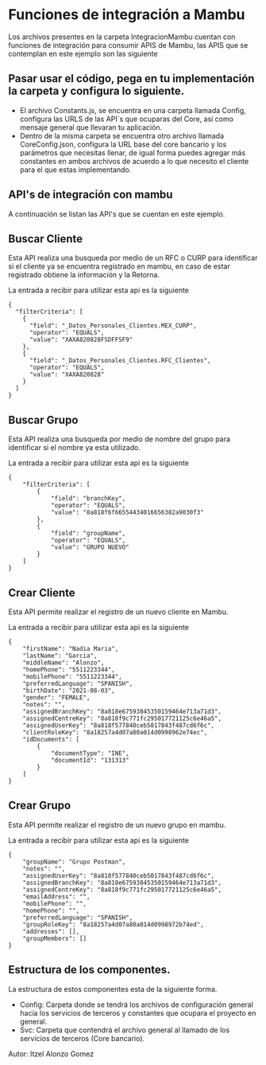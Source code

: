 # Funciones de integración a Mambu

Los archivos presentes en la carpeta IntegracionMambu cuentan con funciones de integración para consumir APIS de Mambu, las APIS que se contemplan en este ejemplo son las siguiente

## Pasar usar el código, pega en tu implementación la carpeta y configura lo siguiente.

* El archivo Constants.js, se encuentra en una carpeta llamada Config, configura las URLS de las API´s que ocuparas del Core, así como mensaje general que llevaran tu aplicación. 
* Dentro de la misma carpeta se encuentra otro archivo llamada CoreConfig.json, configura la URL base del core bancario y los parámetros que necesitas llenar, de igual forma puedes agregar más constantes en ambos archivos de acuerdo a lo que necesito el cliente para el que estas implementando. 


## API's de integración con mambu

A continuación se listan las API's que se cuentan en este ejemplo.


## Buscar Cliente

Esta API realiza una busqueda por medio de un RFC o CURP para identificar si el cliente ya se encuentra registrado en mambu, en caso de estar registrado obtiene la información y la Retorna.

La entrada a recibir para utilizar esta api es la siguiente
```
{
  "filterCriteria": [
    {
      "field": "_Datos_Personales_Clientes.MEX_CURP",
      "operator": "EQUALS",
      "value": "XAXA820828FSDFFSF9"
    },
    {
      "field": "_Datos_Personales_Clientes.RFC_Clientes",
      "operator": "EQUALS",
      "value": "XAXA820828"
    }
  ]
}
```

## Buscar Grupo

Esta API realiza una busqueda por medio de nombre del grupo para identificar si el nombre ya esta utilizado.

La entrada a recibir para utilizar esta api es la siguiente
```
{
    "filterCriteria": [
        {
            "field": "branchKey",
            "operator": "EQUALS",
            "value": "8a818f6f66554434016656382a9030f3"
        },
        {
            "field": "groupName",
            "operator": "EQUALS",
            "value": "GRUPO NUEVO"
        }
    ]
}
```

## Crear Cliente

Esta API permite realizar el registro de un nuevo cliente en Mambu.

La entrada a recibir para utilizar esta api es la siguiente
```
{
    "firstName": "Nadia Maria",
    "lastName": "Garcia",
    "middleName": "Alonzo",
    "homePhone": "5511223344",
    "mobilePhone": "5511223344",
    "preferredLanguage": "SPANISH",
    "birthDate": "2021-08-03",
    "gender": "FEMALE",
    "notes": "",
    "assignedBranchKey": "8a818e67593845350159464e713a71d3",
    "assignedCentreKey": "8a818f9c771fc295017721125c6e46a5",
    "assignedUserKey": "8a818f577840ceb5017843f487cd6f6c",
    "clientRoleKey": "8a18257a4d07a80a014d0998962e74ec",
    "idDocuments": [
        {
            "documentType": "INE",
            "documentId": "131313"
        }
    ]
}
```

## Crear Grupo

Esta API permite realizar el registro de un nuevo grupo en mambu.

La entrada a recibir para utilizar esta api es la siguiente
```
{
    "groupName": "Grupo Postman",
    "notes": "",
    "assignedUserKey": "8a818f577840ceb5017843f487cd6f6c",
    "assignedBranchKey": "8a818e67593845350159464e713a71d3",
    "assignedCentreKey": "8a818f9c771fc295017721125c6e46a5",
    "emailAddress": "",
    "mobilePhone": "",
    "homePhone": "",
    "preferredLanguage": "SPANISH",
    "groupRoleKey": "8a18257a4d07a80a014d0998972b74ed",
    "addresses": [],
    "groupMembers": []
}
```


## Estructura de los componentes.

La estructura de estos componentes esta de la siguiente forma.

* Config: Carpeta donde se tendrá los archivos de configuración general hacia los servicios de terceros y constantes que ocupara el proyecto en general.
* Svc: Carpeta que contendrá el archivo general al llamado de los servicios de terceros (Core bancario).




Autor: Itzel Alonzo Gomez